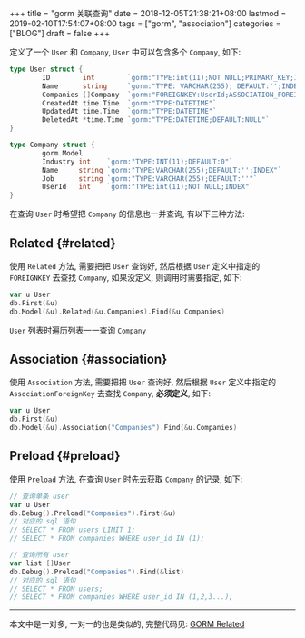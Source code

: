 +++
title = "gorm 关联查询"
date = 2018-12-05T21:38:21+08:00
lastmod = 2019-02-10T17:54:07+08:00
tags = ["gorm", "association"]
categories = ["BLOG"]
draft = false
+++

定义了一个 `User` 和 `Company`, `User` 中可以包含多个 `Company`, 如下:

```go
type User struct {
        ID        int        `gorm:"TYPE:int(11);NOT NULL;PRIMARY_KEY;INDEX"`
        Name      string     `gorm:"TYPE: VARCHAR(255); DEFAULT:'';INDEX"`
        Companies []Company  `gorm:"FOREIGNKEY:UserId;ASSOCIATION_FOREIGNKEY:ID"`
        CreatedAt time.Time  `gorm:"TYPE:DATETIME"`
        UpdatedAt time.Time  `gorm:"TYPE:DATETIME"`
        DeletedAt *time.Time `gorm:"TYPE:DATETIME;DEFAULT:NULL"`
}

type Company struct {
        gorm.Model
        Industry int    `gorm:"TYPE:INT(11);DEFAULT:0"`
        Name     string `gorm:"TYPE:VARCHAR(255);DEFAULT:'';INDEX"`
        Job      string `gorm:"TYPE:VARCHAR(255);DEFAULT:''"`
        UserId   int    `gorm:"TYPE:int(11);NOT NULL;INDEX"`
}
```

在查询 `User` 时希望把 `Company` 的信息也一并查询, 有以下三种方法:


## Related {#related}

使用 `Related` 方法, 需要把把 `User` 查询好, 然后根据 `User` 定义中指定的 `FOREIGNKEY` 去查找 `Company`, 如果没定义, 则调用时需要指定, 如下:

```go
var u User
db.First(&u)
db.Model(&u).Related(&u.Companies).Find(&u.Companies)
```

`User` 列表时遍历列表一一查询 `Company`


## Association {#association}

使用 `Association` 方法, 需要把把 `User` 查询好, 然后根据 `User` 定义中指定的 `AssociationForeignKey` 去查找 `Company`, **必须定义**, 如下:

```go
var u User
db.First(&u)
db.Model(&u).Association("Companies").Find(&u.Companies)
```


## Preload {#preload}

使用 `Preload` 方法, 在查询 `User` 时先去获取 `Company` 的记录, 如下:

```go
// 查询单条 user
var u User
db.Debug().Preload("Companies").First(&u)
// 对应的 sql 语句
// SELECT * FROM users LIMIT 1;
// SELECT * FROM companies WHERE user_id IN (1);

// 查询所有 user
var list []User
db.Debug().Preload("Companies").Find(&list)
// 对应的 sql 语句
// SELECT * FROM users;
// SELECT * FROM companies WHERE user_id IN (1,2,3...);
```

---

本文中是一对多, 一对一的也是类似的, 完整代码见: [GORM Related](https://github.com/jouyouyun/examples/tree/master/gorm/related)
